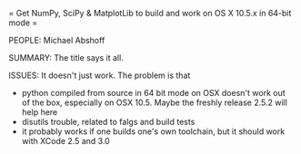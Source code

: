 = Get NumPy, SciPy & MatplotLib to build and work on OS X 10.5.x in 64-bit mode =

PEOPLE: Michael Abshoff

SUMMARY: The title says it all.

ISSUES:
It doesn't just work. The problem is that 

 * python compiled from source in 64 bit mode on OSX doesn't work out of the box, especially on OSX 10.5. Maybe the freshly release 2.5.2 will help here
 * disutils trouble, related to falgs and build tests
 * it probably works if one builds one's own toolchain, but it should work with XCode 2.5 and 3.0
